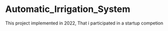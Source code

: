 # Automatic_Irrigation_System
This project implemented in 2022, That i participated in a startup competion
